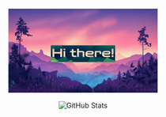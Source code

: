 <p align="center">
  <img src="image.jpg" alt="WSG" width="60%">
</p>

<p align="center">
  <img src="https://github-readme-stats.vercel.app/api?username=satrak33&show_icons=true&theme=dark" alt="GitHub Stats" width="60%">
</p>
